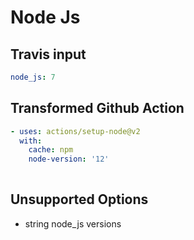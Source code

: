 # Node Js

## Travis input

```yaml
node_js: 7
```

## Transformed Github Action

```yaml
- uses: actions/setup-node@v2
  with:
    cache: npm
    node-version: '12'
    
```

## Unsupported Options

- string node_js versions

